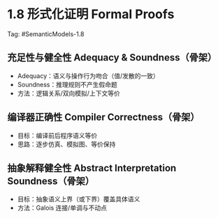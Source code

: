 # 1.8 形式化证明 Formal Proofs

Tag: #SemanticModels-1.8

## 充足性与健全性 Adequacy & Soundness（骨架）

- Adequacy：语义与操作行为吻合（值/发散的一致）
- Soundness：推理规则不产生假命题
- 方法：逻辑关系/双向模拟/上下文等价

## 编译器正确性 Compiler Correctness（骨架）

- 目标：编译前后程序语义等价
- 思路：逐步仿真、模拟图、等价保持

## 抽象解释健全性 Abstract Interpretation Soundness（骨架）

- 目标：抽象语义上界（或下界）覆盖具体语义
- 方法：Galois 连接/单调与不动点
